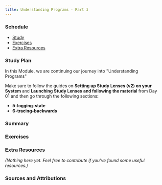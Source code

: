 ```yaml
---
title: Understanding Programs - Part 3
---
```


### Schedule

  - [Study](#study-plan-2)
  - [Exercises](#exercises-2)
  - [Extra Resources](#extra-resources-2)

### Study Plan

  In this Module, we are continuing our journey into "Understanding Programs"

  Make sure to follow the guides on **Setting up Study Lenses (v2) on your System** and **Launching Study Lenses and following the material** from Day 01 and then go through the following sections:

  - **5-logging-state**
  - **6-tracing-backwards**

### Summary

### Exercises

  <!-- SGEN:META:PROGRESS:task=Explore the '5-logging-state' section of 'Understanding Programs' -->

  <!-- SGEN:META:PROGRESS:task=Explore the '6-tracing-backwards' section of 'Understanding Programs' -->

### Extra Resources

  _(Nothing here yet. Feel free to contribute if you've found some useful resources.)_

### Sources and Attributions